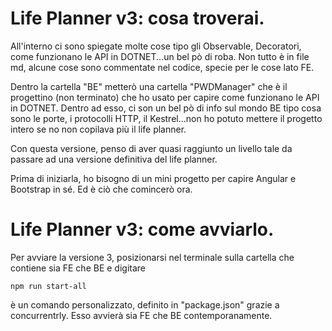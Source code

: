 # Life Planner v3: cosa troverai.

All'interno ci sono spiegate molte cose tipo gli Observable, Decoratori, come funzionano le API in DOTNET...un bel pò di roba. Non tutto è in file md, alcune cose sono commentate nel codice, specie per le cose lato FE. 

Dentro la cartella "BE" metterò una cartella "PWDManager" che è il progettino (non terminato) che ho usato per capire come funzionano le API in DOTNET. Dentro ad esso, ci son un bel pò di info sul mondo BE tipo cosa sono le porte, i protocolli HTTP, il Kestrel...non ho potuto mettere il progetto intero se no non copilava più il life planner.

Con questa versione, penso di aver quasi raggiunto un livello tale da passare ad una versione definitiva del life planner. 

Prima di iniziarla, ho bisogno di un mini progetto per capire Angular e Bootstrap in sé. Ed è ciò che comincerò ora.

# Life Planner v3: come avviarlo.

Per avviare la versione 3, posizionarsi nel terminale sulla cartella che contiene sia FE che BE e digitare 

`npm run start-all`

è un comando personalizzato, definito in "package.json" grazie a concurrentrly. Esso avvierà sia FE che BE contemporanamente.




